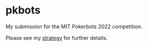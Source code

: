 # pkbots

My submission for the MIT Pokerbots 2022 competition.

Please see my [strategy](teamjayapokerbotsreport.pdf) for further details.
